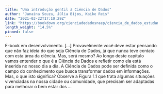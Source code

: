 ```yaml
---
title: "Uma introdução gentil à Ciência de Dados"
author: "Janaina Souza, Júlia Bijos, Kaike Reis"
date: "2021-03-22T17:10:29Z"
link: "https://bookdown.org/cienciadedadosnaep/ciencia_de_dados_estudantes/"
length_weight: "14.5%"
pinned: false
---
```


E-book em desenvolvimento. [...] Provavelmente você deve estar pensando que não faz ideia do que seja Ciência de Dados, já que nunca teve contato com esta área da ciência. Mas, será mesmo? Ao longo deste capítulo vamos entender o que é a Ciência de Dados e refletir como ela está inserida no nosso dia a dia. A Ciência de Dados pode ser definida como o campo do conhecimento que busca transformar dados em informações. Mas, o que isto significa? Observe a Figura 1.1 que trata algumas situações vivenciadas na nossa cidade ou comunidade, que precisam ser adaptadas para melhorar o bem estar dos ...
